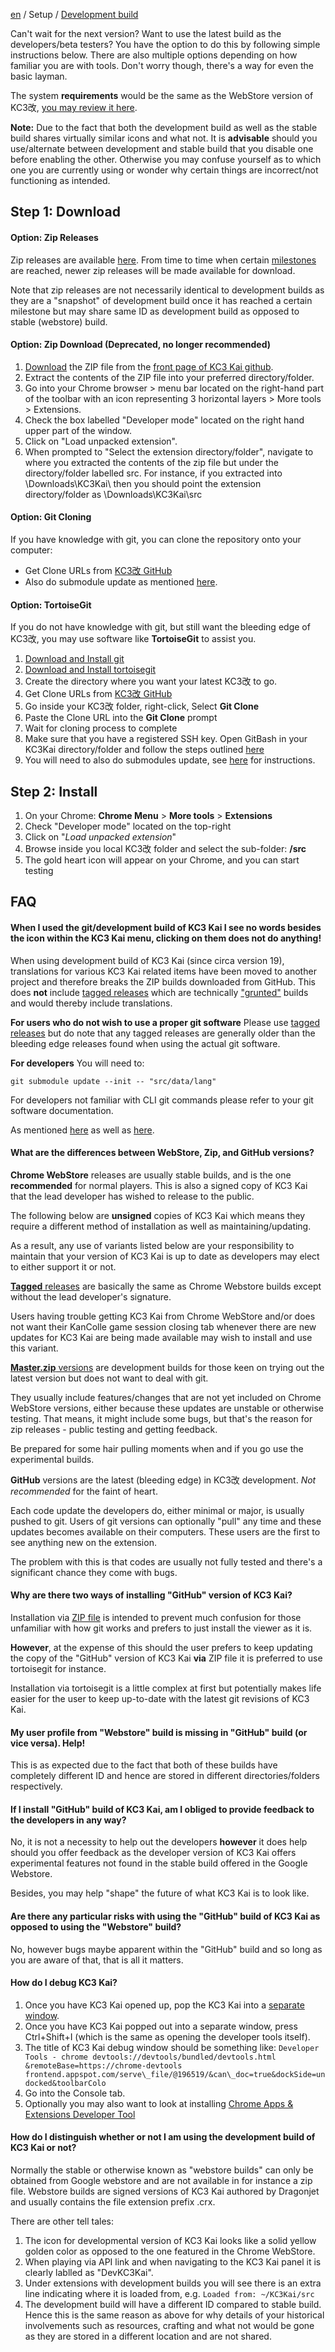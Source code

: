 [en](https://github.com/KC3Kai/kc3-docs/tree/master/en) / Setup / [Development build](https://github.com/KC3Kai/kc3-docs/blob/master/en/Setup_-_Development_build.md)

Can't wait for the next version? Want to use the latest build as the developers/beta testers? You have the option to do this by following simple instructions below. There are also multiple options depending on how familiar you are with tools. Don't worry though, there's a way for even the basic layman.

The system **requirements** would be the same as the WebStore version of KC3改, [you may review it here](Installation "wikilink").

**Note:** Due to the fact that both the development build as well as the stable build shares virtually similar icons and what not. It is **advisable** should you use/alternate between development and stable build that you disable one before enabling the other. Otherwise you may confuse yourself as to which one you are currently using or wonder why certain things are incorrect/not functioning as intended.

Step 1: Download
----------------

#### Option: Zip Releases

Zip releases are available [here](https://github.com/dragonjet/KC3Kai/releases). From time to time when certain [milestones](https://github.com/dragonjet/KC3Kai/milestones) are
reached, newer zip releases will be made available for download.

Note that zip releases are not necessarily identical to development builds as they are a "snapshot" of development build once it has reached a certain milestone but may share same ID as development build as opposed to stable (webstore) build.

#### Option: Zip Download (Deprecated, no longer recommended)

1.   [Download](https://github.com/dragonjet/KC3Kai/archive/master.zip) the ZIP file from the [front page of KC3 Kai github](https://github.com/dragonjet/KC3Kai).
2.   Extract the contents of the ZIP file into your preferred directory/folder.
3.  Go into your Chrome browser > menu bar located on the right-hand part of the toolbar with an icon representing 3 horizontal layers > More tools > Extensions.
4.   Check the box labelled "Developer mode" located on the right hand upper part of the window.
5.   Click on "Load unpacked extension".
6.   When prompted to "Select the extension directory/folder", navigate to where you extracted the contents of the zip file but under the directory/folder labelled src.
For instance, if you extracted into \\Downloads\\KC3Kai\\ then you should point the extension directory/folder as \\Downloads\\KC3Kai\\src

#### Option: Git Cloning

If you have knowledge with git, you can clone the repository onto your
computer:

-   Get Clone URLs from [KC3改 GitHub](https://github.com/dragonjet/KC3Kai)
-   Also do submodule update as mentioned [here](https://github.com/KC3Kai/KC3Kai/issues/784#issuecomment-139556574).

#### Option: TortoiseGit

If you do not have knowledge with git, but still want the bleeding edge of KC3改, you may use software like **TortoiseGit** to assist you.

1.   [Download and Install git](https://git-scm.com/downloads)
2.   [Download and Install tortoisegit](https://code.google.com/p/tortoisegit/wiki/Download)
3.   Create the directory where you want your latest KC3改 to go.
4.   Get Clone URLs from [KC3改 GitHub](https://github.com/dragonjet/KC3Kai)
5.   Go inside your KC3改 folder, right-click, Select **Git Clone**
6.   Paste the Clone URL into the **Git Clone** prompt
7.   Wait for cloning process to complete
8.   Make sure that you have a registered SSH key. Open GitBash in your KC3Kai directory/folder and follow the steps outlined [here](https://help.github.com/articles/generating-ssh-keys/)
9.   You will need to also do submodules update, see [here](https://github.com/KC3Kai/KC3Kai/issues/784#issuecomment-139554087) for instructions.

Step 2: Install
---------------

1.   On your Chrome: **Chrome Menu** &gt; **More tools** &gt;
    **Extensions**
2.   Check "Developer mode" located on the top-right
3.   Click on "*Load unpacked extension*"
4.  Browse inside you local KC3改 folder and select the sub-folder: **/src**
5.   The gold heart icon will appear on your Chrome, and you can start testing

FAQ
---
#### When I used the git/development build of KC3 Kai I see no words besides the icon within the KC3 Kai menu, clicking on them does not do anything!

When using development build of KC3 Kai (since circa version 19), translations for various KC3 Kai related items have been moved to another project and therefore breaks the ZIP builds downloaded from GitHub. This does **not** include [tagged releases](https://github.com/dragonjet/KC3Kai/releases) which are technically ["grunted"](https://www.npmjs.com/package/grunt) builds and would thereby include translations.

**For users who do not wish to use a proper git software**
Please use [tagged releases](https://github.com/dragonjet/KC3Kai/releases) but do note that any tagged releases are generally older than the bleeding edge releases found when using the actual git software.

**For developers**
You will need to:
````
git submodule update --init -- "src/data/lang"
````
For developers not familiar with CLI git commands please refer to your git software documentation.

As mentioned [here](https://github.com/KC3Kai/KC3Kai/issues/866#issuecomment-140267548) as well as [here](https://github.com/KC3Kai/KC3Kai/issues/784#issuecomment-139556574).


#### What are the differences between WebStore, Zip, and GitHub versions?

**Chrome WebStore** releases are usually stable builds, and is the one **recommended** for normal players. This is also a signed copy of KC3 Kai that the lead developer has wished to release to the public.

The following below are **unsigned** copies of KC3 Kai which means they require a different method of installation as well as maintaining/updating.

As a result, any use of variants listed below are your responsibility to maintain that your version of KC3 Kai is up to date as developers may elect to either support it or not.

[**Tagged** releases](https://github.com/KC3Kai/KC3Kai/releases) are basically the same as Chrome Webstore builds except without the lead developer's signature.

Users having trouble getting KC3 Kai from Chrome WebStore and/or does not want their KanColle game session closing tab whenever there are new updates for KC3 Kai are being made available may wish to install and use this variant.

[**Master.zip** versions](https://github.com/KC3Kai/KC3Kai/archive/master.zip) are development builds for those keen on trying out the latest version but does not want to deal with git.

They usually include features/changes that are not yet included on Chrome WebStore versions, either because these updates are unstable or otherwise testing. That means, it might include some bugs, but that's the reason for zip releases - public testing and getting feedback.

Be prepared for some hair pulling moments when and if you go use the experimental builds.

**GitHub** versions are the latest (bleeding edge) in KC3改 development. *Not recommended* for the faint of heart.

Each code update the developers do, either minimal or major, is usually pushed to git. Users of git versions can optionally "pull" any time and these updates becomes available on their computers. These users are the first to see anything new on the extension.

The problem with this is that codes are usually not fully tested and there's a significant chance they come with bugs.

#### Why are there two ways of installing "GitHub" version of KC3 Kai?

Installation via [ZIP file](https://github.com/KC3Kai/KC3Kai/archive/master.zip) is intended to prevent much confusion for those unfamiliar with how git works and prefers to just install the viewer as it is. 

**However**, at the expense of this should the user prefers to keep updating the copy of the "GitHub" version of KC3 Kai **via** ZIP file it is preferred to use tortoisegit for instance.

Installation via tortoisegit is a little complex at first but potentially makes life easier for the user to keep up-to-date with the latest git revisions of KC3 Kai.

#### My user profile from "Webstore" build is missing in "GitHub" build (or vice versa). Help!

This is as expected due to the fact that both of these builds have completely different ID and hence are stored in different directories/folders respectively.

#### If I install "GitHub" build of KC3 Kai, am I obliged to provide feedback to the developers in any way?

No, it is not a necessity to help out the developers **however** it does help should you offer feedback as the developer version of KC3 Kai offers experimental features not found in the stable build offered in the Google Webstore.

Besides, you may help "shape" the future of what KC3 Kai is to look like.

#### Are there any particular risks with using the "GitHub" build of KC3 Kai as opposed to using the "Webstore" build?

No, however bugs maybe apparent within the "GitHub" build and so long as you are aware of that, that is all it matters.

#### How do I debug KC3 Kai?

1.   Once you have KC3 Kai opened up, pop the KC3 Kai into a [separate window](http://stackoverflow.com/questions/20220090/undock-chrome-developer-tools).
2.   Once you have KC3 Kai popped out into a separate window, press Ctrl+Shift+I (which is the same as opening the developer tools itself).
3.   The title of KC3 Kai debug window should be something like:
`Developer Tools - chrome devtools://devtools/bundled/devtools.html &remoteBase=https://chrome-devtools frontend.appspot.com/serve\_file/@196519/&can\_doc=true&dockSide=undocked&toolbarColo`
4.   Go into the Console tab.
5.   Optionally you may also want to look at installing [Chrome Apps & Extensions Developer Tool](https://chrome.google.com/webstore/detail/chrome-apps-extensions-de/ohmmkhmmmpcnpikjeljgnaoabkaalbgc?utm_source=chrome-app-launcher-info-dialog)

#### How do I distinguish whether or not I am using the development build of KC3 Kai or not?

Normally the stable or otherwise known as "webstore builds" can only be obtained from Google webstore and are not available in for instance a zip file. Webstore builds are signed versions of KC3 Kai authored by Dragonjet and usually contains the file extension prefix .crx.

There are other tell tales:

1.   The icon for developmental version of KC3 Kai looks like a solid yellow golden color as opposed to the one featured in the Chrome WebStore.
2.   When playing via API link and when navigating to the KC3 Kai panel it is clearly lablled as "DevKC3Kai".
3.   Under extensions with development builds you will see there is an extra line indicating where it is loaded from, e.g.
    `Loaded from: ~/KC3Kai/src`
3.   The development build will have a different ID compared to stable build. Hence this is the same reason as above for why details of your historical involvements such as resources, crafting and what not would be gone as they are stored in a different location and are not shared.